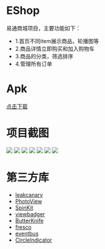 # EShop
易通商城项目，主要功能如下：
* 1.首页不同item展示商品，轮播图等
* 2.商品详情立即购买和加入购物车
* 3.商品的分类，筛选排序
* 4.管理所有订单

# Apk
[点击下载](/screenshot/EShop.apk)

# 项目截图

![](/screenshot/01.jpeg) ![](/screenshot/02.jpeg)
![](/screenshot/03.jpeg) ![](/screenshot/04.jpeg)
![](/screenshot/05.jpeg) ![](/screenshot/06.jpeg)
![](/screenshot/07.jpeg)

# 第三方库
* [leakcanary](https://github.com/square/leakcanary)
* [PhotoView](https://github.com/chrisbanes/PhotoView)
* [SpinKit](https://github.com/ybq/Android-SpinKit)
* [viewbadger](https://github.com/jgilfelt/android-viewbadger)
* [ButterKnife](https://github.com/JakeWharton/butterknife)
* [fresco](https://github.com/facebook/fresco)
* [eventbus](https://github.com/greenrobot/EventBus)
* [CircleIndicator](https://github.com/ongakuer/CircleIndicator)

